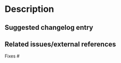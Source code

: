 <!-- Provide a general summary of your changes in the title above. -->

<!--
============================================================================================
Warning: AI-generated PRs are NOT welcome and may result in a ban from this repository.

Please read the CONTRIBUTING guide before submitting your pull request.

Also, please make sure your pull request passes all continuous integration checks.
PRs which are failing their CI checks will likely be ignored by the maintainers.

Small PRs using atomic, descriptive commits are hugely appreciated, as it will make
reviewing your changes easier for the maintainers.

============================================================================================
-->

# Description
<!--
What do you want to achieve with this PR? Why did you write this code? What problem does this PR solve?
Describe your changes in detail and, if relevant, explain which choices you have made and why.
-->


## Suggested changelog entry
<!--
Please provide a short description of the change for the changelog.
See the https://github.com/WordPress/WordPress-Coding-Standards/blob/develop/CHANGELOG.md file if you need examples.
-->


## Related issues/external references

Fixes #
